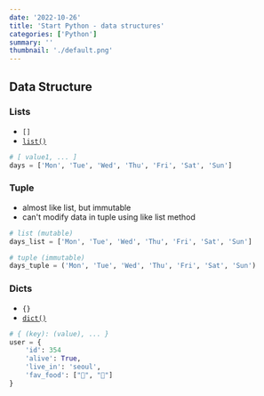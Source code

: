 ```yaml
---
date: '2022-10-26'
title: 'Start Python - data structures'
categories: ['Python']
summary: ''
thumbnail: './default.png'
---
```


## Data Structure

### Lists
- `[]`
- [`list()`](https://docs.python.org/3/library/functions.html#func-list)
```python
# [ value1, ... ]
days = ['Mon', 'Tue', 'Wed', 'Thu', 'Fri', 'Sat', 'Sun']
```

### Tuple
- almost like list, but immutable
- can't modify data in tuple using like list method
```python
# list (mutable)
days_list = ['Mon', 'Tue', 'Wed', 'Thu', 'Fri', 'Sat', 'Sun']

# tuple (immutable)
days_tuple = ('Mon', 'Tue', 'Wed', 'Thu', 'Fri', 'Sat', 'Sun')
```

### Dicts
- `{}`
- [`dict()`](https://docs.python.org/3/library/functions.html#func-dict)
```python
# { (key): (value), ... }
user = {
	'id': 354
	'alive': True,
	'live_in': 'seoul',
	'fav_food': ["🍟", "🍞"]
}
```

